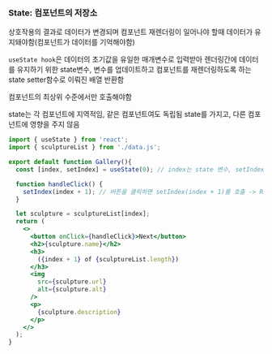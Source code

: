 ### State: 컴포넌트의 저장소

상호작용의 결과로 데이터가 변경되며 컴포넌트 재렌더링이 일어나야 할때 데이터가 유지돼야함(컴포넌트가 데이터를 기억해야함)

`useState hook`은 
데이터의 초기값을 유일한 매개변수로 입력받아
렌더링간에 데이터를 유지하기 위한 state변수,
변수를 업데이트하고 컴포넌트를 재렌더링하도록 하는 state setter함수로 이뤄진 배열 반환함

컴포넌트의 최상위 수준에서만 호출해야함

state는 각 컴포넌트에 지역적임, 같은 컴포넌트여도 독립됨 state를 가지고, 다른 컴포넌트에 영향을 주지 않음

```jsx
import { useState } from 'react';
import { sculptureList } from './data.js';

export default function Gallery(){
  const [index, setIndex] = useState(0); // index는 state 변수, setIndex 는 setter 함수

  function handleClick() {
    setIndex(index + 1); // 버튼을 클릭하면 setIndex(index + 1)를 호출 -> React에 index는 index+1임을 기억하게 하며 또 다른 렌더링을 유발
  }

  let sculpture = sculptureList[index];
  return (
    <>
      <button onClick={handleClick}>Next</button>
      <h2>{sculpture.name}</h2>
      <h3>  
        ({index + 1} of {sculptureList.length})
      </h3>
      <img 
        src={sculpture.url} 
        alt={sculpture.alt}
      />
      <p>
        {sculpture.description}
      </p>
    </>
  );
}
```


